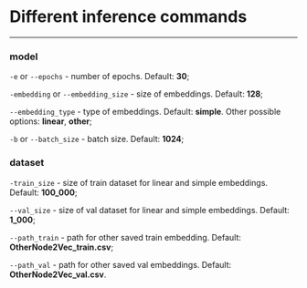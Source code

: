 # Different inference commands
--------------------------------------

### model

`-e` or `--epochs` - number of epochs. Default: **30**;

`-embedding` or `--embedding_size` - size of embeddings. Default: **128**;

`--embedding_type` - type of embeddings. Default: **simple**. Other possible options: **linear**, **other**;

`-b` or `--batch_size` - batch size. Default: **1024**;


### dataset

`-train_size` - size of train dataset for linear and simple embeddings. Default: **100_000**;

`--val_size` - size of val dataset for linear and simple embeddings. Default: **1_000**;

`--path_train` - path for other saved train embedding. Default: **OtherNode2Vec_train.csv**;

`--path_val` - path for other saved val embeddings. Default: **OtherNode2Vec_val.csv**.
